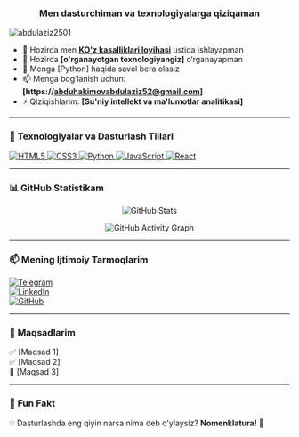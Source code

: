 <h3 align="center">Men dasturchiman va texnologiyalarga qiziqaman</h3>

<p align="left"> <img src="https://komarev.com/ghpvc/?username=abdulaziz2501&label=Profile%20views&color=0e75b6&style=flat" alt="abdulaziz2501" /> </p>

- 🔭 Hozirda men **[KO'z kasalliklari loyihasi](loyiha-linki)** ustida ishlayapman  
- 🌱 Hozirda **[o'rganayotgan texnologiyangiz]** o‘rganayapman  
- 💬 Menga [Python] haqida savol bera olasiz  
- 📫 Menga bog‘lanish uchun: **[https://abduhakimovabdulaziz52@gmail.com]**  
- ⚡ Qiziqishlarim: **[Su'niy intellekt va ma'lumotlar analitikasi]**  

---

### 🚀 **Texnologiyalar va Dasturlash Tillari**  
<p align="left"> 
  <a href="https://developer.mozilla.org/en-US/docs/Web/HTML" target="_blank"> 
    <img src="https://img.shields.io/badge/HTML5-%23E34F26.svg?style=for-the-badge&logo=html5&logoColor=white" alt="HTML5"/> 
  </a>
  <a href="https://developer.mozilla.org/en-US/docs/Web/CSS" target="_blank"> 
    <img src="https://img.shields.io/badge/CSS3-%231572B6.svg?style=for-the-badge&logo=css3&logoColor=white" alt="CSS3"/> 
  </a>
  <a href="https://www.python.org/" target="_blank">
    <img src="https://img.shields.io/badge/Python-3670A0?style=for-the-badge&logo=python&logoColor=white" alt="Python"/>
  </a>
  <a href="https://developer.mozilla.org/en-US/docs/Web/JavaScript" target="_blank">
    <img src="https://img.shields.io/badge/JavaScript-F7DF1E?style=for-the-badge&logo=javascript&logoColor=black" alt="JavaScript"/>
  </a>
  <a href="https://react.dev/" target="_blank">
    <img src="https://img.shields.io/badge/React-%2320232a.svg?style=for-the-badge&logo=react&logoColor=%2361DAFB" alt="React"/>
  </a>
</p>

---

### 📊 **GitHub Statistikam**  
<p align="center">
  <img src="https://github-readme-stats.vercel.app/api?username=abdulaziz2501&show_icons=true&theme=dark&hide_border=true" alt="GitHub Stats"/>
</p>

<p align="center">
  <img src="https://github-readme-activity-graph.vercel.app/graph?username=abdulaziz2501&theme=github&hide_border=true" alt="GitHub Activity Graph"/>
</p>

---

### 📫 **Mening Ijtimoiy Tarmoqlarim**  
[![Telegram](https://img.shields.io/badge/Telegram-2CA5E0?style=for-the-badge&logo=telegram&logoColor=white)](https://t.me/yourusername)  
[![LinkedIn](https://img.shields.io/badge/LinkedIn-0A66C2?style=for-the-badge&logo=linkedin&logoColor=white)](https://linkedin.com/in/yourusername)  
[![GitHub](https://img.shields.io/badge/GitHub-181717?style=for-the-badge&logo=github&logoColor=white)](https://github.com/abdulaziz2501)  

---

### 🎯 **Maqsadlarim**  
✅ [Maqsad 1]  
✅ [Maqsad 2]  
🔲 [Maqsad 3]  

---

### 📜 **Fun Fakt**  
💡 Dasturlashda eng qiyin narsa nima deb o'ylaysiz? **Nomenklatura!** 🤣  

